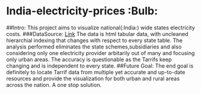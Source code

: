 # India-electricity-prices :Bulb:
##Intro:
    This project aims to visualize national(:India:) wide states electricity costs.
    ###DataSource: [Link](https://www.kitchenarena.in/state-wise-electricity-tariff-india) The data is html tabular data, with uncleaned hierarchial indexing that changes with respect to every state table.
    The analysis performed eliminates the state schemes,subsidiaries and also considering only one electricity provider arbitarily out of many and focusing only urban areas.
The accuracy is questionable as the Tarrifs keep changing and is independent to every state.
##Future Goal:
              The end goal is definitely to locate Tarrif data from multiple yet accurate and up-to-date resources and provide the visualization for both urban and rural areas across the nation. A one stop solution.
              
